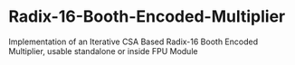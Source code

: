 # Radix-16-Booth-Encoded-Multiplier
Implementation of an Iterative CSA Based Radix-16 Booth Encoded Multiplier, usable standalone or inside FPU Module
